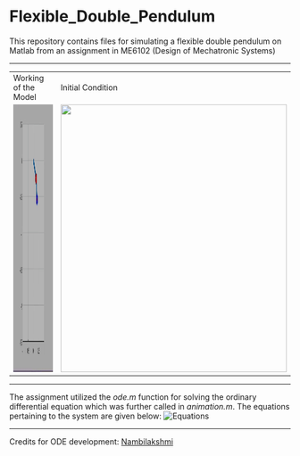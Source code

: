 # Flexible_Double_Pendulum

This repository contains files for simulating a flexible double pendulum on Matlab from an assignment in ME6102 (Design of Mechatronic Systems)

***
<table>
  <tr>
    <td>Working of the Model</td>
    <td>Initial Condition</td>
  </tr>
  <tr>
    <td><img src="Snapshots_and_Videos/WorkingModel.gif" width=405 height=480></td>
    <td><img src="Snapshots_and_Videos/InitialCondition.jpg" width=405 height=480></td>
  </tr>
</table>

***
The assignment utilized the _ode.m_ function for solving the ordinary differential equation which was further called in _animation.m_. The equations pertaining to the system are given below:
![Equations](https://quicklatex.com/cache3/03/ql_9bca3d4865084e587ea97ba4749c4803_l3.png)

***
Credits for ODE development: [Nambilakshmi](https://www.github.com/rnambilakshmi)